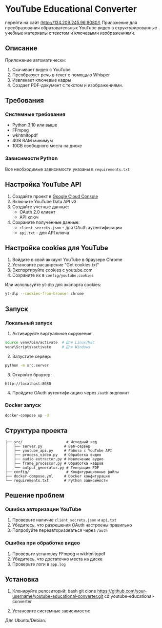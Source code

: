 # YouTube Educational Converter
перейти на сайт [(http://134.209.245.96:8080/)](http://134.209.245.96:8080/)
Приложение для преобразования образовательных YouTube видео в структурированные учебные материалы с текстом и ключевыми изображениями.

## Описание

Приложение автоматически:
1. Скачивает видео с YouTube
2. Преобразует речь в текст с помощью Whisper
3. Извлекает ключевые кадры
4. Создает PDF-документ с текстом и изображениями.

## Требования

### Системные требования
- Python 3.10 или выше
- FFmpeg
- wkhtmltopdf
- 4GB RAM минимум
- 10GB свободного места на диске

### Зависимости Python
Все необходимые зависимости указаны в `requirements.txt`

## Настройка YouTube API

1. Создайте проект в [Google Cloud Console](https://console.cloud.google.com/)
2. Включите YouTube Data API v3
3. Создайте учетные данные:
   - OAuth 2.0 клиент
   - API ключ
4. Сохраните полученные данные:
   - `client_secrets.json` - для OAuth аутентификации
   - `api.txt` - для API ключа

## Настройка cookies для YouTube

1. Войдите в свой аккаунт YouTube в браузере Chrome
2. Установите расширение "Get cookies.txt"
3. Экспортируйте cookies с youtube.com
4. Сохраните их в `config/youtube.cookies`

Или используйте yt-dlp для экспорта cookies:
```bash
yt-dlp --cookies-from-browser chrome
```

## Запуск

### Локальный запуск

1. Активируйте виртуальное окружение:
```bash
source venv/bin/activate  # Для Linux/Mac
venv\Scripts\activate     # Для Windows
```

2. Запустите сервер:
```bash
python -m src.server
```

3. Откройте браузер:
```
http://localhost:8080
```

4. Пройдите OAuth аутентификацию через `/auth` эндпоинт

### Docker запуск

```bash
docker-compose up -d
```

## Структура проекта

```
├── src/                    # Исходный код
│   ├── server.py          # Веб-сервер
│   ├── youtube_api.py     # Работа с YouTube API
│   ├── process_video.py   # Обработка видео
│   ├── audio_extractor.py # Извлечение аудио
│   ├── frame_processor.py # Обработка кадров
│   └── output_generator.py # Генерация PDF
├── config/                 # Конфигурационные файлы
├── docker-compose.yml     # Docker конфигурация
└── requirements.txt       # Python зависимости
```

## Решение проблем

### Ошибка авторизации YouTube
1. Проверьте наличие `client_secrets.json` и `api.txt`
2. Убедитесь, что разрешения OAuth настроены правильно
3. Попробуйте переавторизоваться через `/auth`

### Ошибка при обработке видео
1. Проверьте установку FFmpeg и wkhtmltopdf
2. Убедитесь, что достаточно места на диске
3. Проверьте логи в `app.log`

## Установка

1. Клонируйте репозиторий:
bash
git clone https://github.com/your-username/youtube-educational-converter.git
cd youtube-educational-converter

2. Установите системные зависимости:

Для Ubuntu/Debian: